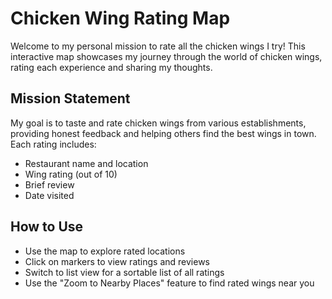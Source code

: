 # Chicken Wing Rating Map

Welcome to my personal mission to rate all the chicken wings I try! This interactive map showcases my journey through the world of chicken wings, rating each experience and sharing my thoughts.

## Mission Statement

My goal is to taste and rate chicken wings from various establishments, providing honest feedback and helping others find the best wings in town. Each rating includes:

- Restaurant name and location
- Wing rating (out of 10)
- Brief review
- Date visited

## How to Use

- Use the map to explore rated locations
- Click on markers to view ratings and reviews
- Switch to list view for a sortable list of all ratings
- Use the "Zoom to Nearby Places" feature to find rated wings near you 